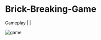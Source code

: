 # Brick-Breaking-Game

Gameplay
  |  |
  
![game](https://user-images.githubusercontent.com/112391850/189838527-044663b8-4c6d-4c12-a582-cfe8e7a01ed8.gif)
